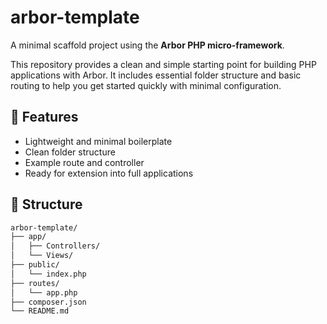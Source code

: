 # arbor-template

A minimal scaffold project using the **Arbor PHP micro-framework**.

This repository provides a clean and simple starting point for building PHP applications with Arbor.
It includes essential folder structure and basic routing to help you get started quickly with minimal configuration.

## 🚀 Features

- Lightweight and minimal boilerplate
- Clean folder structure
- Example route and controller
- Ready for extension into full applications

## 📁 Structure

```bash
arbor-template/
├── app/
│   ├── Controllers/
│   └── Views/
├── public/
│   └── index.php
├── routes/
│   └── app.php
├── composer.json
└── README.md
```
